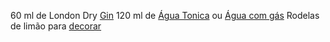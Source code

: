 60 ml de London Dry [Gin](obsidian://open?vault=Drinks&file=Spirits%2FGin)
120 ml de [Água Tonica](obsidian://open?vault=Drinks&file=Ingredientes%2FOutros%2F%C3%81gua%20Tonica) ou [Água com gás](obsidian://open?vault=Drinks&file=Ingredientes%2FOutros%2F%C3%81gua%20com%20Gás)
Rodelas de limão para [decorar](obsidian://open?vault=Drinks&file=Decorar%20Drinks) 